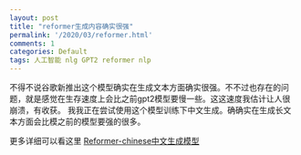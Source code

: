 ```yaml
---
layout: post
title: "reformer生成内容确实很强"
permalink: '/2020/03/reformer.html'
comments: 1
categories: Default
tags: 人工智能 nlg GPT2 reformer nlp
---
```

  

<div>不得不说谷歌新推出这个模型确实在生成文本方面确实很强。不不过也存在的问题，就是感觉在生存速度上会比之前gpt2模型要慢一些。这这速度我估计让人很崩溃，有收获。 我我正在尝试使用这个模型训练下中文生成。确确实在生成长文本方面会比模之前的模型要强的很多。</div>

<div></div>


更多详细可以看这里
[Reformer-chinese中文生成模型](https://www.terrychan.org/reformer-chinese/ "Reformer-chinese中文生成模型")
